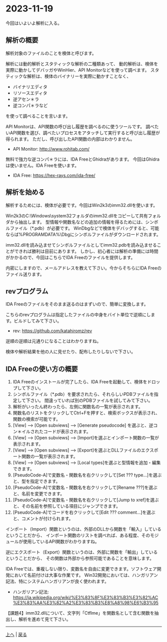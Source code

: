 # 2023-11-19

今回はいよいよ解析に入る。

## 解析の概要

解析対象のファイルのことを検体と呼びます。

解析には動的解析とスタティックな解析の二種類あって、
動的解析は、検体を実際に動かしてデバッガやWinHier、API Monitorなどを使って調べます。
スタティックな解析は、検体のバイナリーを実際に動かすことなく、

- バイナリエディタ
- リソースエディタ
- 逆アセン＊ラ
- 逆コンパ＊ラなど

を使って調べることを言います。

API Monitorは、API関数の呼び出し履歴を調べるのに使うツールです。
調べたいAPI関数を選び、調べたいプロセスをアタッチして実行すると呼び出し履歴が得られます。
ただし、呼び出したAPI関数の内部はわかりません。

- API Monitor: http://www.rohitab.com/

無料で強力な逆コンパ＊ラには、IDA FreeとGhidraがあります。
今回はGhidraは使いません。IDA Freeを使います。

- IDA Free: https://hex-rays.com/ida-free/

## 解析を始める

解析するためには、検体が必要です。今回はWin2k3のimm32.dllを使います。

Win2k3のC:\Windows\system32フォルダのimm32.dllをコピーして共有フォルダから抽出します。
型情報や関数名などの追加の情報を得るためには、シンボルファイル（*.pdb）が必要です。
WinDbgなどで検体をデバッグすると、可能ならば%PROGRAMDATA%\Dbgにシンボルファイルがダウンロードされます。

imm32.dllを読み込ませてシンボルファイルとしてimm32.pdbを読み込ませることができれば勝利は目前にあります。
しかし、初心者には解析の準備には時間がかかるので、今回はこちらでIDA Freeのファイルを提供します。

内密にしますので、メールアドレスを教えて下さい。今からそちらにIDA Freeのファイル送ります。

## revプログラム

IDA Freeのファイルをそのまま送るのはまずいので、簡単に変換します。

こちらのrevプログラムは指定したファイルの中身をバイト単位で逆順にします。ビルドしてみて下さい。

- rev: https://github.com/katahiromz/rev

逆順の逆順は元通りになることはわかりますね。

検体や解析結果を他の人に見せたり、配布したりしないで下さい。

## IDA Freeの使い方の概要

1. IDA Freeのインストールが完了したら、IDA Freeを起動して、検体をドロップして下さい。
2. シンボルファイル（*.pdb）を要求されたら、それらしいPDBファイルを指定して下さい。
   間違っていれば別のPDBファイルを試してみて下さい。
3. 解析がいったん終わったら、左側に関数名の一覧が表示されます。
4. 関数名のリストをクリックしてCtrl+Fを押すと、検索ボックスが表示され、関数の検索が可能です。
5. [View] --> [Open subviews] --> [Generate pseudocode] を選ぶと、逆コン＊イルされたコードが表示されます。
6. [View] --> [Open subviews] --> [Import]を選ぶとインポート関数の一覧が表示されます。
7. [View] --> [Open subviews] --> [Export]を選ぶとDLLファイルのエクスポート関数の一覧が表示されます。
8. [View] --> [Open subviews] --> [Local types]を選ぶと型情報を追加・編集できます。
9. [PseudoCode-A]で変数名・関数名を右クリックして[Set ??? type...]を選ぶと、型を指定できます。
10. [PseudoCode-A]で変数名・関数名を右クリックして[Rename ???]を選ぶと、名前を変更できます。
11. [PseudoCode-A]で変数名・関数名を右クリックして[Jump to xref]を選ぶと、その名前を参照している項目にジャンプできます。
12. [PseudoCode-A]でコードを右クリックして[Edit ??? comment...]を選ぶと、コメントが付けられます。

インポート（Import）関数というのは、外部のDLLから関数を「輸入」しているということだから、
インポート関数のリストを調べれば、ある程度、そのモジュールが使用しているAPI関数がわかりますね。

逆にエクスポート（Export）関数というのは、外部に関数を「輸出」しているということだから、
その関数は外部から参照可能であることを意味します。

IDA Freeでは、重複しない限り、変数名を自由に変更できます。ソフトウェア開発において名前付けは大事な作業です。
Win32開発においては、ハンガリアン記法、特にシステムハンガリアンが良く使われます。

- ハンガリアン記法: https://ja.wikipedia.org/wiki/%E3%83%8F%E3%83%B3%E3%82%AC%E3%83%AA%E3%82%A2%E3%83%B3%E8%A8%98%E6%B3%95

【課題4】imm32.dllについて、文字列「CtfIme」を関数名として含む関数を抽出し、解析を進めて見て下さい。

---

[上へ](README.md) | [戻る](2023-11-12.md)

